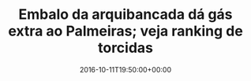 ---
layout: post
title: "Embalo da arquibancada dá gás extra ao Palmeiras; veja ranking de torcidas"
date: 2016-10-11T19:50:00+00:00
external_link: "http://globoesporte.globo.com/numerologos/noticia/2016/10/embalo-da-arquibancada-da-gas-extra-ao-palmeiras-em-momento-decisivo.html"
categories: news "globo.com"
---